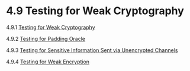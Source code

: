 # 4.9 Testing for Weak Cryptography

4.9.1 [Testing for Weak Cryptography](01-Testing_for_Weak_SSL_TLS_Ciphers_Insufficient_Transport_Layer_Protection.md)

4.9.2 [Testing for Padding Oracle](02-Testing_for_Padding_Oracle.md)

4.9.3 [Testing for Sensitive Information Sent via Unencrypted Channels](03-Testing_for_Sensitive_Information_Sent_via_Unencrypted_Channels.md)

4.9.4 [Testing for Weak Encryption](04-Testing_for_Weak_Encryption.md)
